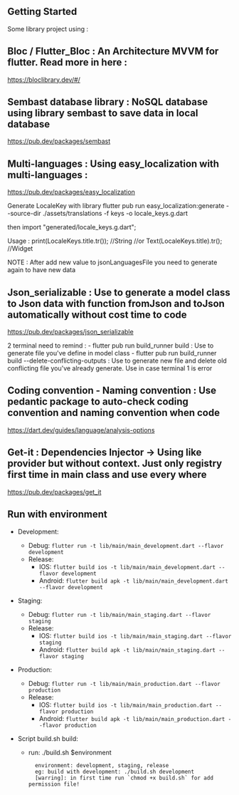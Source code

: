 ## Getting Started

Some library project using :

## Bloc / Flutter_Bloc : An Architecture MVVM for flutter. Read more in here :

https://bloclibrary.dev/#/

## Sembast database library : NoSQL database using library sembast to save data in local database

https://pub.dev/packages/sembast

## Multi-languages : Using easy_localization with multi-languages :

https://pub.dev/packages/easy_localization

Generate LocaleKey with library
flutter pub run easy_localization:generate --source-dir ./assets/translations -f keys -o locale_keys.g.dart

then import "generated/locale_keys.g.dart";

Usage :
print(LocaleKeys.title.tr()); //String
//or
Text(LocaleKeys.title).tr(); //Widget

NOTE : After add new value to jsonLanguagesFile you need to generate again to have new data

## Json_serializable : Use to generate a model class to Json data with function fromJson and toJson automatically without cost time to code

https://pub.dev/packages/json_serializable

2 terminal need to remind :
    - flutter pub run build_runner build : Use to generate file you've define in model class
    - flutter pub run build_runner build --delete-conflicting-outputs : Use to generate new file and delete old conflicting file you've already generate.
     Use in case terminal 1 is error

## Coding convention - Naming convention : Use pedantic package to auto-check coding convention and naming convention when code

https://dart.dev/guides/language/analysis-options

## Get-it : Dependencies Injector -> Using like provider but without context. Just only registry first time in main class and use every where

https://pub.dev/packages/get_it

## Run with environment

- Development:
  - Debug:  ```flutter run -t lib/main/main_development.dart --flavor development```
  - Release:
    - IOS: ```flutter build ios -t lib/main/main_development.dart --flavor development```
    - Android: ```flutter build apk -t lib/main/main_development.dart --flavor development```

- Staging:
  - Debug:  ```flutter run -t lib/main/main_staging.dart --flavor staging```
  - Release:
    - IOS: ```flutter build ios -t lib/main/main_staging.dart --flavor staging```
    - Android: ```flutter build apk -t lib/main/main_staging.dart --flavor staging```

- Production:
  - Debug:  ```flutter run -t lib/main/main_production.dart --flavor production```
  - Release:
    - IOS: ```flutter build ios -t lib/main/main_production.dart --flavor production```
    - Android: ```flutter build apk -t lib/main/main_production.dart --flavor production```
    
- Script build.sh build:
  - run: ./build.sh $environment
    ```note:
      environment: development, staging, release
      eg: build with development: ./build.sh development
      [warring]: in first time run `chmod +x build.sh` for add permission file!
    ```

